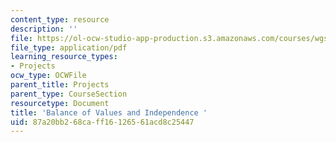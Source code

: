 ```yaml
---
content_type: resource
description: ''
file: https://ol-ocw-studio-app-production.s3.amazonaws.com/courses/wgs-s10-special-topics-in-women-gender-studies-seminar-latina-womens-voices-spring-2010/87a20bb268caff16126561acd8c25447_MITWGS_S10S10_blnce.pdf
file_type: application/pdf
learning_resource_types:
- Projects
ocw_type: OCWFile
parent_title: Projects
parent_type: CourseSection
resourcetype: Document
title: 'Balance of Values and Independence '
uid: 87a20bb2-68ca-ff16-1265-61acd8c25447
---
```

